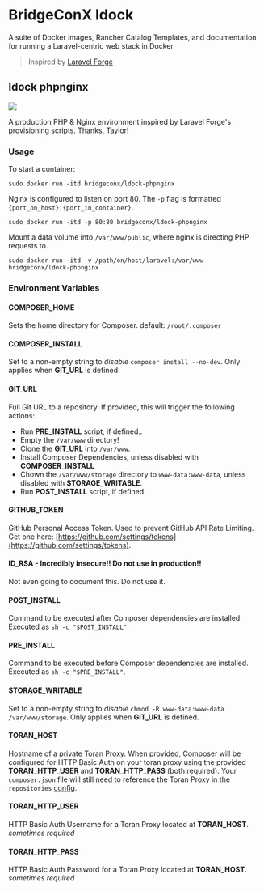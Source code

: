 # BridgeConX ldock

A suite of Docker images, Rancher Catalog Templates, and documentation for running a Laravel-centric web stack in Docker.

> Inspired by [Laravel Forge](https://forge.laravel.com)

## ldock phpnginx

![](http://dockeri.co/image/bridgeconx/ldock-phpnginx)

A production PHP & Nginx environment inspired by Laravel Forge's provisioning scripts. Thanks, Taylor!

### Usage

To start a container:

```
sudo docker run -itd bridgeconx/ldock-phpnginx
```

Nginx is configured to listen on port 80. The `-p` flag is formatted `{port_on_host}:{port_in_container}`.

```
sudo docker run -itd -p 80:80 bridgeconx/ldock-phpnginx
```

Mount a data volume into `/var/www/public`, where nginx is directing PHP requests to.

```
sudo docker run -itd -v /path/on/host/laravel:/var/www bridgeconx/ldock-phpnginx
```

### Environment Variables

#### **COMPOSER_HOME**

Sets the home directory for Composer. default: `/root/.composer`

#### **COMPOSER_INSTALL**

Set to a non-empty string to *disable* `composer install --no-dev`. Only applies when **GIT_URL** is defined.

#### **GIT_URL**

Full Git URL to a repository. If provided, this will trigger the following actions:

- Run **PRE_INSTALL** script, if defined..
- Empty the `/var/www` directory!
- Clone the **GIT_URL** into `/var/www`.
- Install Composer Dependencies, unless disabled with **COMPOSER_INSTALL**
- Chown the `/var/www/storage` directory to `www-data:www-data`, unless disabled with **STORAGE_WRITABLE**.
- Run **POST_INSTALL** script, if defined.

#### **GITHUB_TOKEN**

GitHub Personal Access Token. Used to prevent GitHub API Rate Limiting. Get one here: [https://github.com/settings/tokens](https://github.com/settings/tokens).

#### **ID_RSA** - Incredibly insecure!! Do not use in production!!

Not even going to document this. Do not use it.

#### **POST_INSTALL**

Command to be executed after Composer dependencies are installed. Executed as `sh -c "$POST_INSTALL"`.

#### **PRE_INSTALL**

Command to be executed before Composer dependencies are installed. Executed as `sh -c "$PRE_INSTALL"`.

#### **STORAGE_WRITABLE**

Set to a non-empty string to *disable* `chmod -R www-data:www-data /var/www/storage`. Only applies when **GIT_URL** is defined.

#### **TORAN_HOST**

Hostname of a private [Toran Proxy](https://toranproxy.com/). When provided, Composer will be configured for HTTP Basic Auth on your toran proxy using the provided **TORAN_HTTP_USER** and **TORAN_HTTP_PASS** (both required). Your `composer.json` file will still need to reference the Toran Proxy in the `repositories` [config](https://getcomposer.org/doc/articles/handling-private-packages-with-satis.md#setup).

#### **TORAN_HTTP_USER**

HTTP Basic Auth Username for a Toran Proxy located at **TORAN_HOST**. *sometimes required*

#### **TORAN_HTTP_PASS**

HTTP Basic Auth Password for a Toran Proxy located at **TORAN_HOST**. *sometimes required*
